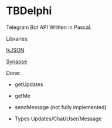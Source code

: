 # TBDelphi
Telegram Bot API Written in Pascal.


Libraries:


[lkJSON](https://sourceforge.net/projects/lkjson/)


[Synapse](http://synapse.ararat.cz/doku.php)


Done:


* getUpdates


* getMe


* sendMessage (not fully implemented)


* Types Updates/Chat/User/Message
